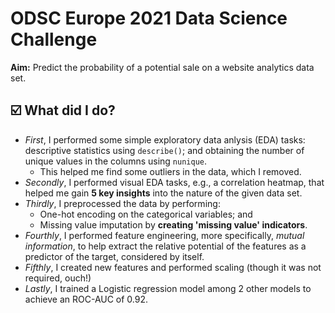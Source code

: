 # ODSC Europe 2021 Data Science Challenge

**Aim:** Predict the probability of a potential sale on a website analytics data set.

## ☑️ What did I do?
- _First_, I performed some simple exploratory data anlysis (EDA) tasks: descriptive statistics using `describe()`; and obtaining the number of unique values in the columns using `nunique`.
  - This helped me find some outliers in the data, which I removed.
- _Secondly_, I performed visual EDA tasks, e.g., a correlation heatmap, that helped me gain __5 key insights__ into the nature of the given data set.
- _Thirdly_, I preprocessed the data by performing:
  * One-hot encoding on the categorical variables; and
  * Missing value imputation by __creating 'missing value' indicators__.
- _Fourthly_, I performed feature engineering, more specifically, *mutual information*, to help extract the relative potential of the features as a predictor of the target, considered by itself.
- _Fifthly_, I created new features and performed scaling (though it was not required, ouch!)
- _Lastly_, I trained a Logistic regression model among 2 other models to achieve an ROC-AUC of 0.92.
